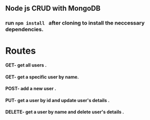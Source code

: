 
#### 

## Node js CRUD with MongoDB 

### run `npm install ` after cloning to install the neccessary dependencies.

# Routes

#### GET-  get all users .

#### GET- get a specific user by name.

#### POST- add a new user .

#### PUT- get a user by id and update user's details .

#### DELETE- get a user by name and delete user's details .
